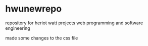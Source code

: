 # hwunewrepo
repository for heriot watt projects web programming and software engineering

made some changes to the css file
